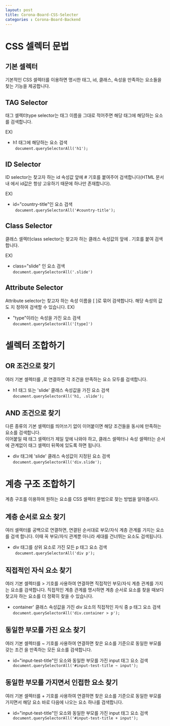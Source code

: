 ```yaml
---
layout: post
title: Corona-Board-CSS-Selecter
categories : Corona-Board-Backend
---
```

# CSS 셀렉터 문법

## 기본 셀렉터

기본적인 CSS 셀렉터를 이용하면 명시한 태그, id, 클래스, 속성을 만족하는 요소들을 찾는 기능을 제공합니다.

## TAG Selector

태그 셀렉터type selector는 태그 이름을 그대로 적어주면 해당 태그에 해당하는 요소를 검색합니다.
 
 EX)
 - h1 태그에 해당하는 요소 검색  
 ``` document.querySelectorAll('h1');```  


## ID Selector

 ID selector는 찾고자 하는 id 속성값 앞에 # 기호를 붙여주어 검색합니다(HTML 문서 내 에서 id값은 항상 고유하기 때문에 하나만 존재합니다).  

 EX)  
 -  id="country-title"인 요소 검색  
 ``` document.querySelectorAll('#country-title');```

## Class Selector

클래스 셀렉터class selector는 찾고자 하는 클래스 속성값의 앞에 . 기호를 붙여 검색합니다.

 EX)  
 - class="slide" 인 요소 검색  
 ```document.querySelectorAll('.slide')```

## Attribute Selector
 Attribute selector는 찾고자 하는 속성 이름을 [ ]로 묶어 검색합니다. 해당 속성의 값도 지 정하여 검색할 수 있습니다. 
 EX)  
 - "type"이라는 속성을 가진 요소 검색  
 ```document.querySelectorAll('[type]')```

# 셀렉터 조합하기

## OR 조건으로 찾기

 여러 기본 셀렉터를 ,로 연결하면 각 조건을 만족하는 요소 모두를 검색합니다. 
 -  h1 태그 또는 'slide' 클래스 속성값을 가진 요소 검색 
 ```document.querySelectorAll('h1, .slide');```

## AND 조건으로 찾기
 다른 종류의 기본 셀렉터를 띄어쓰기 없이 이어붙이면 해당 조건들을 동시에 만족하는 요소를 검색합니다.  
 이어붙일 때 태그 셀렉터가 제일 앞에 나와야 하고, 클래스 셀렉터나 속성 셀렉터는 순서에 관계없이 태그 셀렉터 뒤쪽에 있도록 하면 됩니다.
 - div 태그에 'slide' 클래스 속성값이 지정된 요소 검색 
 ```document.querySelectorAll('div.slide');```

# 계층 구조 조합하기
계층 구조를 이용하여 원하는 요소를 CSS 셀렉터 문법으로 찾는 방법을 알아봅시다.

## 계층 순서로 요소 찾기
 여러 셀렉터를 공백으로 연결하면, 연결된 순서대로 부모/자식 계층 관계를 가지는 요소를 검색 합니다. 이때 꼭 부모/자식 관계뿐 아니라 세대를 건너뛰는 요소도 검색됩니다.

 - div 태그를 상위 요소로 가진 모든 p 태그 요소 검색   
 ``` document.querySelectorAll('div p');```
 
## 직접적인 자식 요소 찾기
 여러 기본 셀렉터를 > 기호를 사용하여 연결하면 직접적인 부모/자식 계층 관계를 가지는 요소를 검색합니다. 직접적인 계층 관계를 명시하면 계층 순서로 요소를 찾을 때보다 찾고자 하는 요소를 더 정확히 찾을 수 있습니다.   

 - container' 클래스 속성값을 가진 div 요소의 직접적인 자식 중 p 태그 요소 검색  
 ```document.querySelectorAll('div.container > p'); ```

## 동일한 부모를 가진 요소 찾기 
 여러 기본 셀렉터를 ~ 기호를 사용하여 연결하면 찾은 요소를 기준으로 동일한 부모를 갖는 조건 을 만족하는 모든 요소를 검색합니다.
 -  id="input-test-title"인 요소와 동일한 부모를 가진 input 태그 요소 검색
 ``` document.querySelectorAll('#input-test-title ~ input');```

## 동일한 부모를 가지면서 인접한 요소 찾기
 여러 기본 셀렉터를 + 기호를 사용하여 연결하면 찾은 요소를 기준으로 동일한 부모를 가지면서 해당 요소 바로 다음에 나오는 요소 하나를 검색합니다.
 - id="input-test-title"인 요소와 동일한 부모를 가진 input 태그 요소 검색 
 ``` document.querySelectorAll('#input-test-title + input');```